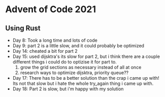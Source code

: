 # Advent of Code 2021

## Using Rust


 - Day 8: Took a long time and lots of code 
 - Day 9: part 2 is a little slow, and it could probably be optimized
 - Day 14: cheated a bit for part 2
 - Day 15: used dijsktra's  its slow for part 2, but i think there are a couple different things i could do to optizise it for part to.
    1. grow the grid sections as necessary instead of all at once 
    2. research ways to optimize dijsktra, priority queue??
 - Day 17: There has to be a better solution than the crap i came up with! Its not that slow but i hate the whole try_again thing i came up with.
 - Day 18: Part 2 is slow, but i'm happy with my solution
